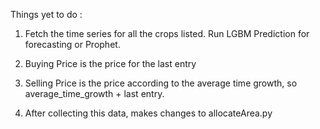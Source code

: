 Things yet to do : 

1) Fetch the time series for all the crops listed. Run LGBM Prediction for forecasting or Prophet.

2) Buying Price is the price for the last entry 

3) Selling Price is the price according to the average time growth, so average_time_growth + last entry.

4) After collecting this data, makes changes to allocateArea.py 

